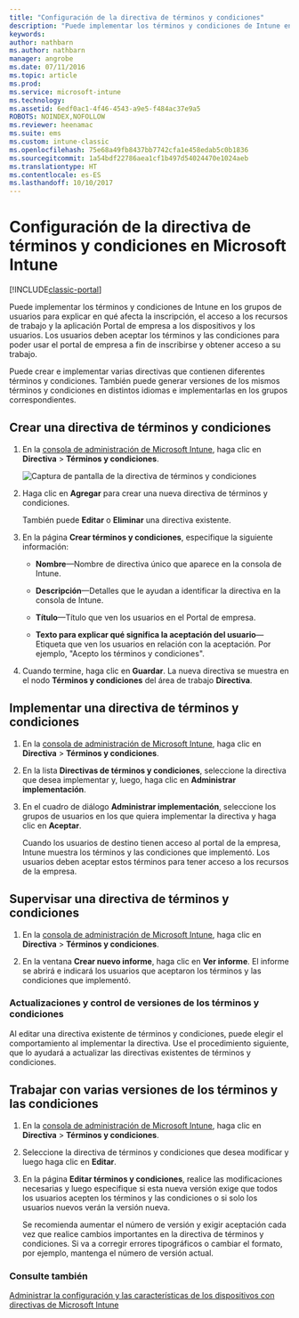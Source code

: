 ```yaml
---
title: "Configuración de la directiva de términos y condiciones"
description: "Puede implementar los términos y condiciones de Intune en los grupos de usuarios para explicar en qué afecta la inscripción, el acceso a los recursos de trabajo y el uso del portal de empresa a los dispositivos y los usuarios."
keywords: 
author: nathbarn
ms.author: nathbarn
manager: angrobe
ms.date: 07/11/2016
ms.topic: article
ms.prod: 
ms.service: microsoft-intune
ms.technology: 
ms.assetid: 6edf0ac1-4f46-4543-a9e5-f484ac37e9a5
ROBOTS: NOINDEX,NOFOLLOW
ms.reviewer: heenamac
ms.suite: ems
ms.custom: intune-classic
ms.openlocfilehash: 75e68a49fb8437bb7742cfa1e458edab5c0b1836
ms.sourcegitcommit: 1a54bdf22786aea1cf1b497d54024470e1024aeb
ms.translationtype: HT
ms.contentlocale: es-ES
ms.lasthandoff: 10/10/2017
---
```

# <a name="terms-and-condition-policy-settings-in-microsoft-intune"></a>Configuración de la directiva de términos y condiciones en Microsoft Intune

[!INCLUDE[classic-portal](../includes/classic-portal.md)]

Puede implementar los términos y condiciones de Intune en los grupos de usuarios para explicar en qué afecta la inscripción, el acceso a los recursos de trabajo y la aplicación Portal de empresa a los dispositivos y los usuarios. Los usuarios deben aceptar los términos y las condiciones para poder usar el portal de empresa a fin de inscribirse y obtener acceso a su trabajo.

Puede crear e implementar varias directivas que contienen diferentes términos y condiciones. También puede generar versiones de los mismos términos y condiciones en distintos idiomas e implementarlas en los grupos correspondientes.

## <a name="create-a-terms-and-conditions-policy"></a>Crear una directiva de términos y condiciones

1.  En la [consola de administración de Microsoft Intune](https://manage.microsoft.com), haga clic en **Directiva** &gt; **Términos y condiciones**.

    ![Captura de pantalla de la directiva de términos y condiciones](./media/pol-sa-terms-conditions.png)

2.  Haga clic en **Agregar** para crear una nueva directiva de términos y condiciones.

    También puede **Editar** o **Eliminar** una directiva existente.

3.  En la página **Crear términos y condiciones**, especifique la siguiente información:

    -   **Nombre**&mdash;Nombre de directiva único que aparece en la consola de Intune.

    -   **Descripción**&mdash;Detalles que le ayudan a identificar la directiva en la consola de Intune.

    -   **Título**&mdash;Título que ven los usuarios en el Portal de empresa.

    -   **Texto para explicar qué significa la aceptación del usuario**&mdash;Etiqueta que ven los usuarios en relación con la aceptación. Por ejemplo, "Acepto los términos y condiciones".

4.  Cuando termine, haga clic en **Guardar**. La nueva directiva se muestra en el nodo **Términos y condiciones** del área de trabajo **Directiva**.

## <a name="deploy-a-terms-and-conditions-policy"></a>Implementar una directiva de términos y condiciones

1.  En la [consola de administración de Microsoft Intune](https://manage.microsoft.com), haga clic en **Directiva** &gt; **Términos y condiciones**.

2.  En la lista **Directivas de términos y condiciones**, seleccione la directiva que desea implementar y, luego, haga clic en **Administrar implementación**.

3.  En el cuadro de diálogo **Administrar implementación**, seleccione los grupos de usuarios en los que quiera implementar la directiva y haga clic en **Aceptar**.

    Cuando los usuarios de destino tienen acceso al portal de la empresa, Intune muestra los términos y las condiciones que implementó. Los usuarios deben aceptar estos términos para tener acceso a los recursos de la empresa.

## <a name="monitor-a-terms-and-conditions-policy"></a>Supervisar una directiva de términos y condiciones

1.  En la [consola de administración de Microsoft Intune](https://manage.microsoft.com), haga clic en **Directiva** &gt; **Términos y condiciones**.

2.  En la ventana **Crear nuevo informe**, haga clic en **Ver informe**. El informe se abrirá e indicará los usuarios que aceptaron los términos y las condiciones que implementó.

### <a name="updates-and-version-control-for-terms-and-conditions"></a>Actualizaciones y control de versiones de los términos y condiciones
Al editar una directiva existente de términos y condiciones, puede elegir el comportamiento al implementar la directiva. Use el procedimiento siguiente, que lo ayudará a actualizar las directivas existentes de términos y condiciones.

## <a name="work-with-multiple-versions-of-terms-and-conditions"></a>Trabajar con varias versiones de los términos y las condiciones

1.  En la [consola de administración de Microsoft Intune](https://manage.microsoft.com), haga clic en **Directiva** &gt; **Términos y condiciones**.

2.  Seleccione la directiva de términos y condiciones que desea modificar y luego haga clic en **Editar**.

3.  En la página **Editar términos y condiciones**, realice las modificaciones necesarias y luego especifique si esta nueva versión exige que todos los usuarios acepten los términos y las condiciones o si solo los usuarios nuevos verán la versión nueva.

    Se recomienda aumentar el número de versión y exigir aceptación cada vez que realice cambios importantes en la directiva de términos y condiciones. Si va a corregir errores tipográficos o cambiar el formato, por ejemplo, mantenga el número de versión actual.

### <a name="see-also"></a>Consulte también
[Administrar la configuración y las características de los dispositivos con directivas de Microsoft Intune](manage-settings-and-features-on-your-devices-with-microsoft-intune-policies.md)
